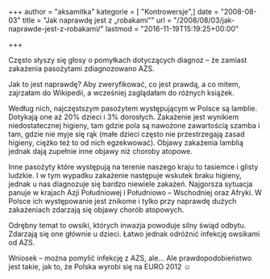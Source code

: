 +++
author = "aksamitka"
kategorie = [ "Kontrowersje",]
date = "2008-08-03"
title = "Jak naprawdę jest z „robakami”"
url = "/2008/08/03/jak-naprawde-jest-z-robakami/"
lastmod = "2016-11-19T15:19:25+00:00"

+++

Często słyszy się głosy o pomyłkach dotyczących diagnoz &#8211; że zamiast zakażenia pasożytami zdiagnozowano AZS.

Jak to jest naprawdę? Aby zweryfikować, co jest prawdą, a co mitem, zajrzałam do Wikipedii, a wcześniej zaglądałam do różnych książek.

Według nich, najczęstszym pasożytem występującym w Polsce są lamblie. Dotykają one aż 20% dzieci i 3% dorosłych. Zakażenie jest wynikiem niedostatecznej higieny, tam gdzie pola są nawożone zawartością szamba i tam, gdzie nie myje się rąk (małe dzieci często nie przestrzegają zasad higieny, ciężko też to od nich egzekwować). Objawy zakażenia lamblią jednak dają zupełnie inne objawy niż choroby atopowe.

Inne pasożyty które występują na terenie naszego kraju to tasiemce i glisty ludzkie. I w tym wypadku zakażenie następuje wskutek braku higieny, jednak u nas diagnozuje się bardzo niewiele zakażeń. Najgorsza sytuacja panuje w krajach Azji Południowej i Południowo &#8211; Wschodniej oraz Afryki. W Polsce ich występowanie jest znikome i tylko przy naprawdę dużych zakażeniach zdarzają się objawy chorób atopowych.

Odrębny temat to owsiki, których inwazja powoduje silny świąd odbytu. Zdarzają się one głównie u dzieci. Łatwo jednak odróżnić infekcję owsikami od AZS.

Wniosek &#8211; można pomylić infekcję z AZS, ale&#8230; Ale prawdopodobieństwo jest takie, jak to, że Polska wyrobi się na EURO 2012 ☺️